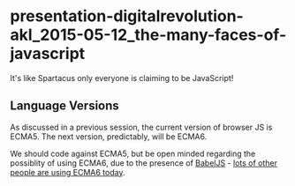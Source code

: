 # presentation-digitalrevolution-akl_2015-05-12_the-many-faces-of-javascript

It's like Spartacus only everyone is claiming to be JavaScript!

## Language Versions

As discussed in a previous session, the current version of browser JS is ECMA5. The next version, predictably, will be ECMA6.

We should code against ECMA5, but be open minded regarding the possiblity of using ECMA6, due to the presence of [BabelJS](babeljs) - [lots of other people are using ECMA6 today](babeljs-today).

[babeljs]: https://babeljs.io/
[babeljs-today]: https://babeljs.io/users/
